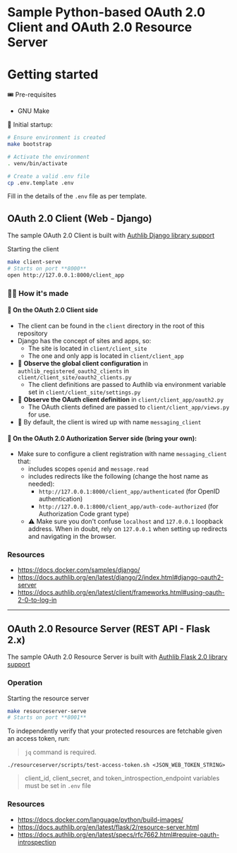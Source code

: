 # Sample Python-based OAuth 2.0 Client and OAuth 2.0 Resource Server

# Getting started

🎟 Pre-requisites

- GNU Make

🔌 Initial startup:

```bash
# Ensure environment is created
make bootstrap

# Activate the environment
. venv/bin/activate

# Create a valid .env file
cp .env.template .env
```

Fill in the details of the `.env` file as per template.

## OAuth 2.0 Client (Web - Django)

The sample OAuth 2.0 Client is built
with [Authlib Django library support](https://docs.authlib.org/en/latest/django/2/index.html#django-oauth2-server)

Starting the client

```bash
make client-serve
# Starts on port **8000**
open http://127.0.0.1:8000/client_app

```

### 🧑‍🍳 How it's made

#### 🛒 On the **OAuth 2.0 Client side**

- The client can be found in the `client` directory in the root of this repository
- Django has the concept of sites and apps, so:
    - The site is located in `client/client_site`
    - The one and only app is located in `client/client_app`
- 💎 **Observe the global client configuration** in `authlib_registered_oauth2_clients`
  in `client/client_site/oauth2_clients.py`
    - The client definitions are passed to Authlib via environment variable set in `client/client_site/settings.py`
- 💎 **Observe the OAuth client definition** in `client/client_app/oauth2.py`
    - The OAuth clients defined are passed to `client/client_app/views.py` for use.
- 💎 By default, the client is wired up with name `messaging_client`

#### 🔑 On the **OAuth 2.0 Authorization Server side** (bring your own):

- Make sure to configure a client registration with name `messaging_client` that:
    - includes scopes `openid` and `message.read`
    - includes redirects like the following (change the host name as needed):
        - `http://127.0.0.1:8000/client_app/authenticated` (for OpenID authentication)
        - `http://127.0.0.1:8000/client_app/auth-code-authorized` (for Authorization Code grant type)
    - ⚠️ Make sure you don't confuse `localhost` and `127.0.0.1` loopback address. When in doubt, rely on `127.0.0.1`
      when setting up redirects and navigating in the browser.

### Resources

- https://docs.docker.com/samples/django/
- https://docs.authlib.org/en/latest/django/2/index.html#django-oauth2-server
- https://docs.authlib.org/en/latest/client/frameworks.html#using-oauth-2-0-to-log-in

---

## OAuth 2.0 Resource Server (REST API - Flask 2.x)

The sample OAuth 2.0 Resource Server is built
with [Authlib Flask 2.0 library support](https://docs.authlib.org/en/latest/flask/2/index.html)

### Operation

Starting the resource server

```bash
make resourceserver-serve
# Starts on port **8001**
```

To independently verify that your protected resources are fetchable given an access token, run:

> `jq` command is required.

```shell
./resourceserver/scripts/test-access-token.sh <JSON_WEB_TOKEN_STRING>
```

> client_id, client_secret, and token_introspection_endpoint variables must be set in `.env` file

### Resources

- https://docs.docker.com/language/python/build-images/
- https://docs.authlib.org/en/latest/flask/2/resource-server.html
- https://docs.authlib.org/en/latest/specs/rfc7662.html#require-oauth-introspection